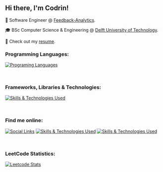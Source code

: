 <h2> Hi there, I'm Codrin!</h2>

:briefcase: Software Engineer @ [Feedback-Analytics](https://feedback-analytics.com/).


:mortar_board: BSc Computer Science & Engineering @ [Delft University of Technology](https://www.tudelft.nl/en/).

:page_facing_up: Check out my [resume](/CV.md).
<br/>

### Programming Languages:
[![Programing Languages](https://skillicons.dev/icons?i=ts,python,java,scala,cpp)](https://skillicons.dev)

<br/>

### Frameworks, Libraries & Technologies:
[![Skills & Technologies Used](https://skillicons.dev/icons?i=react,nextjs,postgres,nodejs,docker,tailwind,prisma,vercel,angular)](https://skillicons.dev)

<br/>

### Find me online:
[![Social Links](https://skillicons.dev/icons?i=linkedin)](https://www.linkedin.com/in/codrinsocol/) [![Skills & Technologies Used](https://skillicons.dev/icons?i=instagram)](https://www.instagram.com/codrin.socol/) [![Skills & Technologies Used](https://skillicons.dev/icons?i=gmail)](codrin.socol@gmail.com)

<br/>

### LeetCode Statistics:
[![Leetcode Stats](https://leetcard.jacoblin.cool/codrin-socol)](https://leetcode.com/codrin-socol/)
